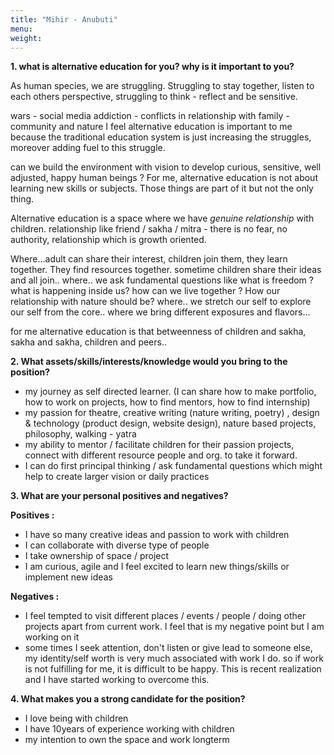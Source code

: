 ```yaml
---
title: "Mihir - Anubuti"
menu: 
weight: 
---
```


**1. what is alternative education for you? why is it important to you?**

As human species, we are struggling. Struggling to stay together, listen to each others perspective, struggling to think - reflect and be sensitive.

wars - social media addiction - conflicts in relationship with family - community and nature 
I feel  alternative education is important to me because the traditional education system is just increasing the struggles, moreover adding fuel to this struggle.

can we build the environment with vision to develop curious, sensitive, well adjusted, happy human beings ?
For me, alternative education is not about learning new skills or subjects. Those things are part of it but not the only thing.

Alternative education is a space where we have *genuine relationship* with children. relationship like friend / sakha / mitra - there is no fear, no authority, relationship which is growth oriented. 

Where...adult can share their interest, children join them, they learn together. They find resources together. 
sometime children share their ideas and all join.. 
where.. we ask fundamental questions like what is freedom ? what is happening inside us? how can we live together ? How our relationship with nature should be?
where.. we stretch our self to explore our self from the core.. where we bring different exposures and flavors...

for me alternative education is that betweenness of children and sakha, sakha and sakha, children and peers..

**2. What assets/skills/interests/knowledge would you bring to the position?**

- my journey as self directed learner. (I can share how to make portfolio, how to work on projects, how to find mentors, how to find internship)
- my passion for theatre, creative writing (nature writing, poetry) , design & technology (product design, website design), nature based projects, philosophy, walking - yatra
- my ability to mentor / facilitate children for their passion projects, connect with different resource people and org. to take it forward.
- I can do first principal thinking / ask fundamental questions which might help to create larger vision or daily practices 

**3. What are your personal positives and negatives?**

**Positives :**
- I have so many creative ideas and passion to work with children 
- I can collaborate with diverse type of people 
- I take ownership of space / project 
- I am curious, agile and I feel excited to learn new things/skills or implement new ideas


**Negatives :**
- I feel tempted to visit different places / events / people / doing other projects apart from current work. I feel that is my negative point but I am working on it
- some times I seek attention, don't listen or give lead to someone else, my identity/self worth is very much associated with work I do. so if work is not fulfilling for me, it is difficult to be happy. This is recent realization and I have started working to overcome this.

**4. What makes you a strong candidate for the position?**

- I love being with children 
- I have 10years of experience working with children 
- my intention to own the space and work longterm 